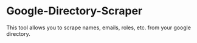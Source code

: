 # Google-Directory-Scraper
This tool allows you to scrape names, emails, roles, etc. from your google directory.
